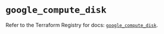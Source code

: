 # `google_compute_disk`

Refer to the Terraform Registry for docs: [`google_compute_disk`](https://registry.terraform.io/providers/hashicorp/google-beta/6.42.0/docs/resources/google_compute_disk).
